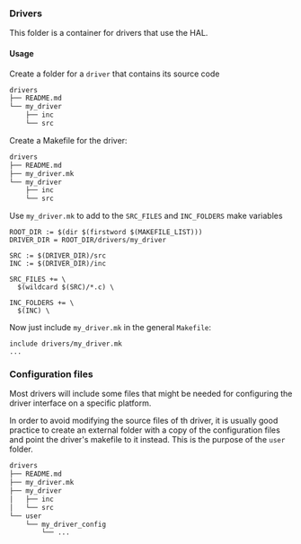 ### Drivers

This folder is a container for drivers that use the HAL.

#### Usage

Create a folder for a `driver` that contains its source code

```bash
drivers
├── README.md
└── my_driver
    ├── inc
    └── src
```

Create a Makefile for the driver:

```bash
drivers
├── README.md
├── my_driver.mk
└── my_driver
    ├── inc
    └── src
```

Use `my_driver.mk` to add to the `SRC_FILES` and `INC_FOLDERS` make variables

```Make
ROOT_DIR := $(dir $(firstword $(MAKEFILE_LIST)))
DRIVER_DIR = ROOT_DIR/drivers/my_driver

SRC := $(DRIVER_DIR)/src
INC := $(DRIVER_DIR)/inc

SRC_FILES += \
  $(wildcard $(SRC)/*.c) \

INC_FOLDERS += \
  $(INC) \

```

Now just include `my_driver.mk` in the general `Makefile`:

```Make
include drivers/my_driver.mk
...
```

### Configuration files
Most drivers will include some files that might be needed for configuring the driver interface on a specific platform.

In order to avoid modifying the source files of th driver, it is usually good practice to create an external folder with a copy of the configuration files and point the driver's makefile to it instead. This is the purpose of the `user` folder.  

```bash
drivers
├── README.md
├── my_driver.mk
├── my_driver
│   ├── inc
│   └── src
└── user
    └── my_driver_config
    	└── ...
```

